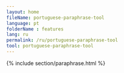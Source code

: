 ```yaml
---
layout: home
fileName: portuguese-paraphrase-tool
language: pt
folderName : features
lang: ru
permalink: /ru/portuguese-paraphrase-tool
tool: portuguese-paraphrase-tool
---
```

{% include section/paraphrase.html %}